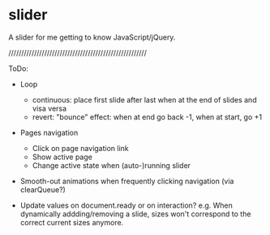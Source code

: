 slider
======

A slider for me getting to know JavaScript/jQuery.

//////////////////////////////////////////////////////

ToDo:

- Loop
	- continuous: place first slide after last when at the end of slides and visa versa
	- revert: "bounce" effect: when at end go back -1, when at start, go +1

- Pages navigation
	- Click on page navigation link
	- Show active page
	- Change active state when (auto-)running slider

- Smooth-out animations when frequently clicking navigation (via clearQueue?)

- Update values on document.ready or on interaction?
	e.g. When dynamically addding/removing a slide, sizes won't correspond
	to the correct current sizes anymore.
